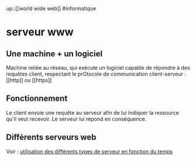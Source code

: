 up::[[world wide web]]
#informatique 
# serveur www
## Une machine + un logiciel
Machine reliée au réseau, qui exécute un logiciel capable de répondre à des requêtes client, respectant le prOtocole de communication client-serveur : [[http]] ou [[https]]

## Fonctionnement
Le client envoie une requête au serveur afin de lui indiquer la ressource qu'il veut recevoir.
Le serveur lui répond en conséquence.

## Différents serveurs web
Voir : [utilisation des différents types de serveur en fonction du temps](https://new.netcraft.colm/archives/category/web-server-survey)

